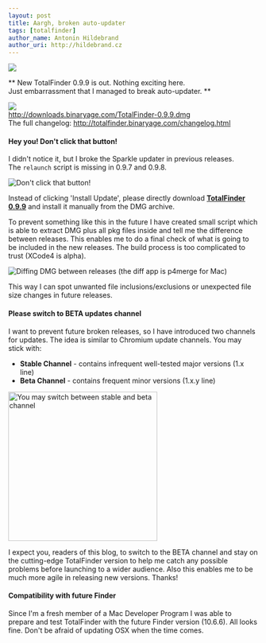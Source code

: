 ```yaml
---
layout: post
title: Aargh, broken auto-updater
tags: [totalfinder]
author_name: Antonin Hildebrand
author_uri: http://hildebrand.cz
---
```


<img src="{{site.url}}/shared/img/icons/totalfinder-64.png" class="intro-icon"/>

** New TotalFinder 0.9.9 is out. Nothing exciting here.<br>Just embarrassment that I managed to break auto-updater. **

<div class="blog-download">
    <a class="download-link" href="http://downloads.binaryage.com/TotalFinder-0.9.9.dmg"><img src="{{site.url}}/shared/img/small-download-button.png"/><div>http://downloads.binaryage.com/TotalFinder-0.9.9.dmg</div></a>
    <div class="download-note">The full changelog: <a href="http://totalfinder.binaryage.com/changelog.html">http://totalfinder.binaryage.com/changelog.html</a></div>
</div>

#### Hey you! Don't click that button!

I didn't notice it, but I broke the Sparkle updater in previous releases.<br>The `relaunch` script is missing in 0.9.7 and 0.9.8. 

<img class="clear blog-image-border" src="{{site.url}}/images/dont-click-that-button.png" title="Don't click that button!">

Instead of clicking 'Install Update', please directly download <a href="http://downloads.binaryage.com/TotalFinder-0.9.9.dmg"><strong>TotalFinder 0.9.9</strong></a> and install it manually from the DMG archive.

To prevent something like this in the future I have created small script which is able to extract DMG plus all pkg files inside and tell me the difference between releases. This enables me to do a final check of what is going to be included in the new releases. The build process is too complicated to trust (XCode4 is alpha).

<img class="clear blog-image-full-border" src="{{site.url}}/images/totalfinder-dmg-diff.png" title="Diffing DMG between releases (the diff app is p4merge for Mac)">

This way I can spot unwanted file inclusions/exclusions or unexpected file size changes in future releases.

#### Please switch to BETA updates channel

I want to prevent future broken releases, so I have introduced two channels for updates. The idea is similar to Chromium update channels. You may stick with:

  * **Stable Channel** - contains infrequent well-tested major versions (1.x line)
  * **Beta Channel** - contains frequent minor versions (1.x.y line)

<img class="clear blog-image" width="300" src="{{site.url}}/images/pick-beta-channel.png" title="You may switch between stable and beta channel">
  
I expect you, readers of this blog, to switch to the BETA channel and stay on the cutting-edge TotalFinder version to help me catch any possible problems before launching to a wider audience. Also this enables me to be much more agile in releasing new versions. Thanks! 

#### Compatibility with future Finder

Since I'm a fresh member of a Mac Developer Program I was able to prepare and test TotalFinder with the future Finder version (10.6.6). All looks fine. Don't be afraid of updating OSX when the time comes.